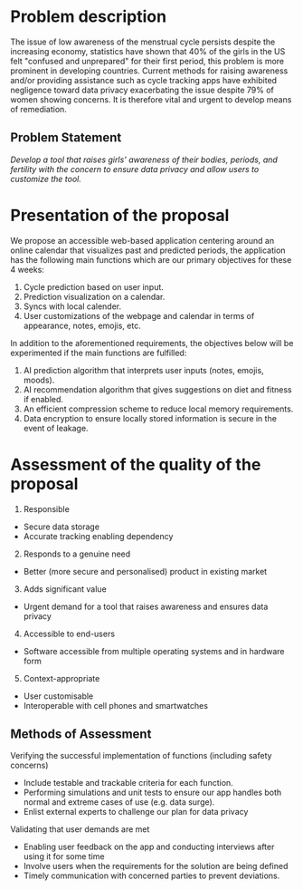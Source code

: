 # Problem description
The issue of low awareness of the menstrual cycle persists despite the increasing economy, statistics have shown that 40% of the girls in the US felt "confused and unprepared" for their first period, this problem is more prominent in developing countries. Current methods for raising awareness and/or providing assistance such as cycle tracking apps have exhibited negligence toward data privacy exacerbating the issue despite 79% of women showing concerns. It is therefore vital and urgent to develop means of remediation.

## Problem Statement

*Develop a tool that raises girls' awareness of their bodies, periods, and fertility with the concern to ensure data privacy and allow users to customize the tool.*


# Presentation of the proposal

We propose an accessible web-based application centering around an online calendar that visualizes past and predicted periods, the application has the following main functions which are our primary objectives for these 4 weeks:
1. Cycle prediction based on user input.
2. Prediction visualization on a calendar.
3. Syncs with local calender.
4. User customizations of the webpage and calendar in terms of appearance, notes, emojis, etc.

In addition to the aforementioned requirements, the objectives below will be experimented if the main functions are fulfilled:
1. AI prediction algorithm that interprets user inputs (notes, emojis, moods).
2. AI recommendation algorithm that gives suggestions on diet and fitness if enabled.
3. An efficient compression scheme to reduce local memory requirements.
4. Data encryption to ensure locally stored information is secure in the event of leakage.


# Assessment of the quality of the proposal
1. Responsible
  - Secure data storage
  - Accurate tracking enabling dependency
2. Responds to a genuine need
  - Better (more secure and personalised) product in existing market
3. Adds significant value
  - Urgent demand for a tool that raises awareness and ensures data privacy
4. Accessible to end-users
  - Software accessible from multiple operating systems and in hardware form
5. Context-appropriate
  - User customisable
  - Interoperable with cell phones and smartwatches

## Methods of Assessment
Verifying the successful implementation of functions (including safety concerns)
- Include testable and trackable criteria for each function.
- Performing simulations and unit tests to ensure our app handles both normal and extreme cases of use (e.g. data surge).
- Enlist external experts to challenge our plan for data privacy

Validating that user demands are met 
- Enabling user feedback on the app and conducting interviews after using it for some time
- Involve users when the requirements for the solution are being defined
- Timely communication with concerned parties to prevent deviations.


